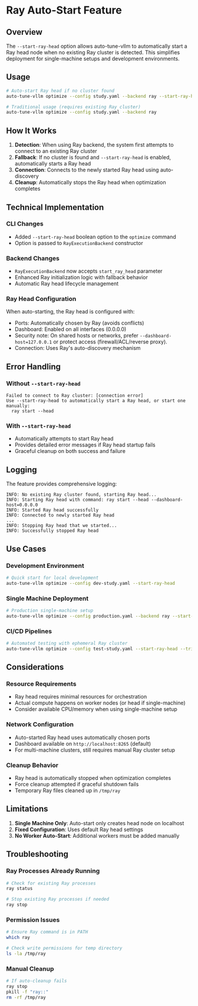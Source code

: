 # Ray Auto-Start Feature

## Overview

The `--start-ray-head` option allows auto-tune-vllm to automatically start a Ray head node when no existing Ray cluster is detected. This simplifies deployment for single-machine setups and development environments.

## Usage

```bash
# Auto-start Ray head if no cluster found
auto-tune-vllm optimize --config study.yaml --backend ray --start-ray-head

# Traditional usage (requires existing Ray cluster)
auto-tune-vllm optimize --config study.yaml --backend ray
```

## How It Works

1. **Detection**: When using Ray backend, the system first attempts to connect to an existing Ray cluster
2. **Fallback**: If no cluster is found and `--start-ray-head` is enabled, automatically starts a Ray head
3. **Connection**: Connects to the newly started Ray head using auto-discovery
4. **Cleanup**: Automatically stops the Ray head when optimization completes

## Technical Implementation

### CLI Changes
- Added `--start-ray-head` boolean option to the `optimize` command
- Option is passed to `RayExecutionBackend` constructor

### Backend Changes
- `RayExecutionBackend` now accepts `start_ray_head` parameter
- Enhanced Ray initialization logic with fallback behavior
- Automatic Ray head lifecycle management

### Ray Head Configuration
When auto-starting, the Ray head is configured with:
- Ports: Automatically chosen by Ray (avoids conflicts)
- Dashboard: Enabled on all interfaces (0.0.0.0)
- Security note: On shared hosts or networks, prefer `--dashboard-host=127.0.0.1` or protect access (firewall/ACL/reverse proxy).
- Connection: Uses Ray's auto-discovery mechanism
## Error Handling

### Without `--start-ray-head`
```
Failed to connect to Ray cluster: [connection error]
Use --start-ray-head to automatically start a Ray head, or start one manually:
  ray start --head
```

### With `--start-ray-head`
- Automatically attempts to start Ray head
- Provides detailed error messages if Ray head startup fails
- Graceful cleanup on both success and failure

## Logging

The feature provides comprehensive logging:
```
INFO: No existing Ray cluster found, starting Ray head...
INFO: Starting Ray head with command: ray start --head --dashboard-host=0.0.0.0
INFO: Started Ray head successfully
INFO: Connected to newly started Ray head
...
INFO: Stopping Ray head that we started...
INFO: Successfully stopped Ray head
```

## Use Cases

### Development Environment
```bash
# Quick start for local development
auto-tune-vllm optimize --config dev-study.yaml --start-ray-head
```

### Single Machine Deployment
```bash
# Production single-machine setup
auto-tune-vllm optimize --config production.yaml --backend ray --start-ray-head
```

### CI/CD Pipelines
```bash
# Automated testing with ephemeral Ray cluster
auto-tune-vllm optimize --config test-study.yaml --start-ray-head --trials 5
```

## Considerations

### Resource Requirements
- Ray head requires minimal resources for orchestration
- Actual compute happens on worker nodes (or head if single-machine)
- Consider available CPU/memory when using single-machine setup

### Network Configuration
- Auto-started Ray head uses automatically chosen ports
- Dashboard available on `http://localhost:8265` (default)
- For multi-machine clusters, still requires manual Ray cluster setup

### Cleanup Behavior
- Ray head is automatically stopped when optimization completes
- Force cleanup attempted if graceful shutdown fails
- Temporary Ray files cleaned up in `/tmp/ray`

## Limitations

1. **Single Machine Only**: Auto-start only creates head node on localhost
2. **Fixed Configuration**: Uses default Ray head settings
3. **No Worker Auto-Start**: Additional workers must be added manually

## Troubleshooting

### Ray Processes Already Running
```bash
# Check for existing Ray processes
ray status

# Stop existing Ray processes if needed
ray stop
```

### Permission Issues
```bash
# Ensure Ray command is in PATH
which ray

# Check write permissions for temp directory
ls -la /tmp/ray
```

### Manual Cleanup
```bash
# If auto-cleanup fails
ray stop
pkill -f "ray::"
rm -rf /tmp/ray
```
